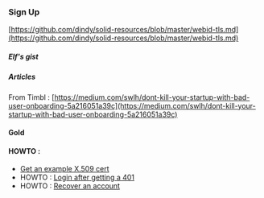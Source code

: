 ### **Sign Up**

[https://github.com/dindy/solid-resources/blob/master/webid-tls.md](https://github.com/dindy/solid-resources/blob/master/webid-tls.md)

##### Elf's gist

##### Articles

From Timbl : [https://medium.com/swlh/dont-kill-your-startup-with-bad-user-onboarding-5a216051a39c](https://medium.com/swlh/dont-kill-your-startup-with-bad-user-onboarding-5a216051a39c)



#### Gold

#### HOWTO :

* [Get an example X.509 cert](https://gist.github.com/melvincarvalho/e14753a7137d02d756f19299fed292b4)
* HOWTO :
  [Login after getting a 401](https://gist.github.com/melvincarvalho/72eaff2fbf1b51a805846320e0bff0cc)
* HOWTO :
  [Recover an account](https://gist.github.com/melvincarvalho/bcc04e1529dd3a4509892346109b1d37)



